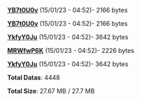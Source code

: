 [**YB7t0U0v**](/data/YB7t0U0v.txt) (15/01/23 - 04:52)- 2166 bytes

[**YB7t0U0v**](/data/YB7t0U0v.txt) (15/01/23 - 04:52)- 2166 bytes

[**YkfyY0Ju**](/data/YkfyY0Ju.txt) (15/01/23 - 04:52)- 3642 bytes

[**MRWfwP6K**](/data/MRWfwP6K.txt) (15/01/23 - 04:52)- 2226 bytes

[**YkfyY0Ju**](/data/YkfyY0Ju.txt) (15/01/23 - 04:52)- 3642 bytes

**Total Datas**: 4448

**Total Size**: 27.67 MB / 27.7 MB
